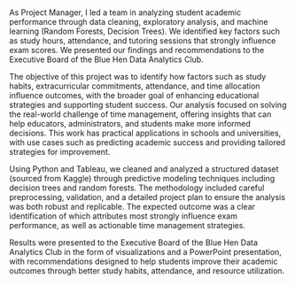 #
As Project Manager, I led a team in analyzing student academic performance through data cleaning, exploratory analysis, and machine learning (Random Forests, Decision Trees). We identified key factors such as study hours, attendance, and tutoring sessions that strongly influence exam scores. We presented our findings and recommendations to the Executive Board of the Blue Hen Data Analytics Club.

The objective of this project was to identify how factors such as study habits, extracurricular commitments, attendance, and time allocation influence outcomes, with the broader goal of enhancing educational strategies and supporting student success. Our analysis focused on solving the real-world challenge of time management, offering insights that can help educators, administrators, and students make more informed decisions. This work has practical applications in schools and universities, with use cases such as predicting academic success and providing tailored strategies for improvement.

Using Python and Tableau, we cleaned and analyzed a structured dataset (sourced from Kaggle) through predictive modeling techniques including decision trees and random forests. The methodology included careful preprocessing, validation, and a detailed project plan to ensure the analysis was both robust and replicable. The expected outcome was a clear identification of which attributes most strongly influence exam performance, as well as actionable time management strategies. 

Results were presented to the Executive Board of the Blue Hen Data Analytics Club in the form of visualizations and a PowerPoint presentation, with recommendations designed to help students improve their academic outcomes through better study habits, attendance, and resource utilization.

